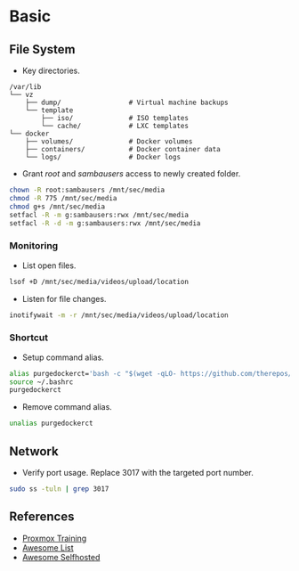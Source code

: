 # Basic

## File System

- Key directories.

```
/var/lib
└── vz
    ├── dump/                 # Virtual machine backups
    └── template
        ├── iso/              # ISO templates
        └── cache/            # LXC templates
└── docker
    ├── volumes/              # Docker volumes
    ├── containers/           # Docker container data
    └── logs/                 # Docker logs
```

- Grant _root_ and _sambausers_ access to newly created folder.

```bash
chown -R root:sambausers /mnt/sec/media
chmod -R 775 /mnt/sec/media
chmod g+s /mnt/sec/media
setfacl -R -m g:sambausers:rwx /mnt/sec/media
setfacl -R -d -m g:sambausers:rwx /mnt/sec/media
```

### Monitoring 

- List open files.

```bash
lsof +D /mnt/sec/media/videos/upload/location
```

- Listen for file changes.

```bash
inotifywait -m -r /mnt/sec/media/videos/upload/location
```

### Shortcut

- Setup command alias.

```bash
alias purgedockerct='bash -c "$(wget -qLO- https://github.com/therepos/proxmox/raw/main/tools/purge-dockerct.sh)"'
source ~/.bashrc
purgedockerct
```

- Remove command alias.

```bash
unalias purgedockerct
```

## Network

- Verify port usage. Replace 3017 with the targeted port number.

```bash
sudo ss -tuln | grep 3017
```

## References

- [Proxmox Training](https://github.com/ondrejsika/proxmox-training)
- [Awesome List](https://github.com/sindresorhus/awesome)
- [Awesome Selfhosted](https://github.com/awesome-selfhosted/awesome-selfhosted)